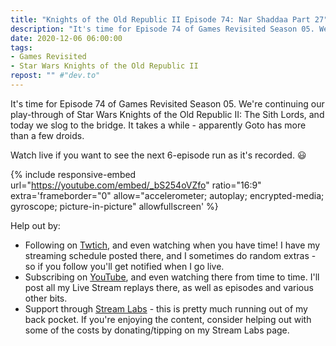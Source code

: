 ```yaml
---
title: "Knights of the Old Republic II Episode 74: Nar Shaddaa Part 27"
description: "It's time for Episode 74 of Games Revisited Season 05. We're continuing our play-through of Star Wars Knights of the Old Republic II: The Sith Lords, and today we slog to the bridge. It takes a while - apparently Goto has more than a few droids."
date: 2020-12-06 06:00:00
tags:
- Games Revisited
- Star Wars Knights of the Old Republic II
repost: "" #"dev.to"
---
```


It's time for Episode 74 of Games Revisited Season 05. We're continuing our play-through of Star Wars Knights of the Old Republic II: The Sith Lords, and today we slog to the bridge. It takes a while - apparently Goto has more than a few droids.

Watch live if you want to see the next 6-episode run as it's recorded. :smiley:
<!--more-->

{% include responsive-embed url="https://youtube.com/embed/_bS254oVZfo" ratio="16:9" extra='frameborder="0" allow="accelerometer; autoplay; encrypted-media; gyroscope; picture-in-picture" allowfullscreen' %}

Help out by:
 * Following on [Twtich](https://twitch.tv/AnonJr_Live), and even watching when you have time! I have my streaming schedule posted there, and I sometimes do random extras - so if you follow you'll get notified when I go live.
 * Subscribing on [YouTube](http://www.youtube.com/channel/UCXafqhKHbkSUIrq0LAuu0tw), and even watching there from time to time. I'll post all my Live Stream replays there, as well as episodes and various other bits.
 * Support through [Stream Labs](https://streamlabs.com/anonjr_live) - this is pretty much running out of my back pocket. If you're enjoying the content, consider helping out with some of the costs by donating/tipping on my Stream Labs page.